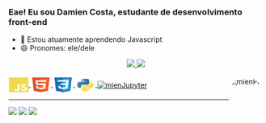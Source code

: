 ### Eae! Eu sou Damien Costa, estudante de desenvolvimento front-end

- 🌱 Estou atuamente aprendendo Javascript
- 😄 Pronomes: ele/dele

<div align="center">
  <a href="https://github.com/mienblack">
  <img height="180em" src="https://github-readme-stats.vercel.app/api?username=mienblack&show_icons=true&theme=midnight-purple&include_all_commits=true&count_private=true"/>
  <img height="180em" src="https://github-readme-stats.vercel.app/api/top-langs/?username=mienblack&layout=compact&langs_count=7&theme=midnight-purple"/>
</div>

<div style="display: inline_block"><br>
  <img align="center" alt="mienJs" height="30" width="40" src="https://raw.githubusercontent.com/devicons/devicon/master/icons/javascript/javascript-plain.svg">
  <img align="center" alt="mienHTML" height="30" width="40" src="https://raw.githubusercontent.com/devicons/devicon/master/icons/html5/html5-original.svg">
  <img align="center" alt="mienCSS" height="30" width="40" src="https://raw.githubusercontent.com/devicons/devicon/master/icons/css3/css3-original.svg">
  <img align="center" alt="mienPython" height="30" width="40" src="https://raw.githubusercontent.com/devicons/devicon/master/icons/python/python-original.svg">
  <img align="center" alt="mienJupyter" height="30" width="40" src="https://cdn.jsdelivr.net/gh/devicons/devicon/icons/jupyter/jupyter-original-wordmark.svg">
  <img align="right" alt="mienPic" height="150" style="border-radius:50px;" src="https://lh3.googleusercontent.com/wqVPXQDX8IBgLhcn6-EoYpbVEg__nB9-4AucUi9xmc53Ez4cUDZBu7dBdK3fm4mtaV_nl9p9OcI74oKrf5NuJ0lIpGFDSqvreq61tLO0GccwzI-1ArbUAxF-nY834N2-tQHiCA_iXgAQ2Pqfz9ZyeFBvLpoLGmxKptpVSwa9TdquOpAzV15zJ_9al7CjvQhSHprl05eUBgE60A9JI3CtlqnR9_LQWYqY1FdOElzThsne-IWrvgkEDamOtv4eg6nMhaYV5MLj2tuu7Os_a3tyWMHWhoVwoHMbeLLC39K1bMcZa6IYKPBA71xUySCdWF-zRE-j3lCrW9teG340UVgjqd3nwZ9yx61m5j-0-LEvI7boT5GIxRe7iUmIfcC_DRjzGh0qNf8IY0VenvMwMrePzmjqky9oTerOEoAi1K287f91lg_ohQ4Le0-Xvt8X7ywmt1uUpS3iojYFuzgTEixggEaHp5M2QHPxfSaYxop2RI7pM-Pp01j6-e2fVukXiS-y-F_Ccn6tm-JL-GPQYdjsUlfWaxbSWVDH4HxcJy4bPcyl7BJ3n70vPQDqDf83j9I5Q3KS6o4J1cZrIEjWPI-HuCHEC_h3hqMwb5TSjR4imC0WZOpK_FcoCGcV4jrpFkIqccwqsy4uJTGG44x6aI2Ppd6fPGQuV_nZnkrf6dSCIK0TrAJZ0XE-3O117Kbn2uLYUtij0LgAAzDVZerdt271U3swgnkfg0r67XM92bnFlBKnoQC1OPSZDKJlRmbYhUfn3UVcNOCfB6JinaSSwIalBXvZtvqMT4FV7bq6JorcV_qQ2dQICu7JZpboeQVIhWJoDowfhQJ-gcNfOQ9xI1mNWceYpIqCm6z-wcgC2v-6aEn8px6Hdv_kn8bPscYDogbILmA7ARaZ5Lk4X71Vh6aU2gtmd_T27Hlus-Warydqy-LTZ1ul_XFyHyYPVqmuTIt0FXo7XKrdCejw94U=s938-no?authuser=0">
</div>
<hr>

<div> 
  <a href="#" target="_blank"><img src="https://img.shields.io/badge/-Instagram-%23E4405F?style=for-the-badge&logo=instagram&logoColor=white" target="_blank"></a>
  <a href = "mailto:damienfelipe2015@gmail.com"><img src="https://img.shields.io/badge/-Gmail-%23333?style=for-the-badge&logo=gmail&logoColor=white" target="_blank"></a>
  <a href="https://www.linkedin.com/in/damien-costa-969953164/" target="_blank"><img src="https://img.shields.io/badge/-LinkedIn-%230077B5?style=for-the-badge&logo=linkedin&logoColor=white" target="_blank"></a> 
  
</div>
